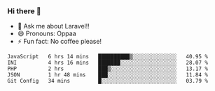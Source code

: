 ### Hi there 👋

<!--
**reubenwedson/reubenwedson** is a ✨ _special_ ✨ repository because its `README.md` (this file) appears on your GitHub profile.
Here are some ideas to get you started:
- 📫 How to reach me: 
- 🔭 I’m currently working on awesome talent app
- 🌱 I’m currently learning extreme Vue js technical stuffs
- 👯 I’m looking to collaborate on start ups challenges
- 🤔 I’m looking for help with time
-->
- 💬 Ask me about Laravel!!
- 😄 Pronouns: Oppaa
- ⚡ Fun fact: No coffee please!

<!--START_SECTION:waka-->
```text
JavaScript   6 hrs 14 mins   ██████████▒░░░░░░░░░░░░░░   40.95 % 
INI          4 hrs 16 mins   ███████░░░░░░░░░░░░░░░░░░   28.07 % 
PHP          2 hrs           ███▒░░░░░░░░░░░░░░░░░░░░░   13.17 % 
JSON         1 hr 48 mins    ███░░░░░░░░░░░░░░░░░░░░░░   11.84 % 
Git Config   34 mins         █░░░░░░░░░░░░░░░░░░░░░░░░   03.79 % 
```
<!--END_SECTION:waka-->
